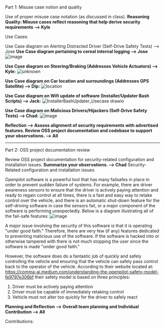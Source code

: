 Part 1: Misuse case notion and quality

Use of proper misuse case notation (as discussed in class).
**Reasoning Quality: Misuse cases reflect reasoning that help derive security requirements --> Kyle**

Use Cases:



Use Case diagram on Alerting Distracted Driver (Self-Drive Safety Tests) --> Jose
**Use Case diagram pertaining to cereal internal logging --> Jose**
![image](https://user-images.githubusercontent.com/47230603/134416325-1b97d5dc-0662-4dd8-8b90-afb4bf065f22.png)




**Use Case diagram on Steering/Braking (Addresses Vehicle Actuators) --> Kyle:**
![unknown](https://user-images.githubusercontent.com/57100645/134406242-c0b177ca-17c1-44e6-8fc7-49ec8c776d43.png)

**Use Case diagram on Car location and surroundings (Addresses GPS Satellite) --> Dip:**
![location](https://user-images.githubusercontent.com/25081252/134412296-243eb8c4-ed5c-41e5-98c1-89b0988839b6.png)


**Use Case diagram on Wifi update of software (Installer/Updater Bash Scripts) --> Jack:**
![InstallerBashUpdater_Usecase drawio](https://user-images.githubusercontent.com/57100645/134409737-4bc44f73-a636-44d8-ba64-b90549b73825.png)

**Use Case diagram on Malicious Drivers/Hijackers (Self-Drive Safety Tests) --> Chad:**
![image](https://user-images.githubusercontent.com/46686977/134414326-baad766d-6a09-48c2-a685-47ea3a3c5a15.png)


**Reflection --> Assess alignment of security requirements with advertised features. Review OSS project documentation and codebase to support your observations. --> All**

 -----------------------------------------------------------------------------------
Part 2: OSS project documentation review

Review OSS project documentation for security-related configuration and installation issues. **Summarize your observations. --> Chad**
Security-Related configuration and installation issues

Openpilot software is a powerful tool that has many failsafes in place in order to prevent sudden failure of systems. For example, there are driver awareness sensors to ensure that the driver is actively paying attention and ready to regain control at all times, there is a fast and easy way to retake control over the vehicle, and there is an automatic shut-down feature for the self-driving software in case the sensors fail, or a major component of the software is performing unexpectedly. Below is a diagram illustrating all of the fail-safe features:
![image](https://user-images.githubusercontent.com/46686977/134415266-ddd14e74-1453-421f-a65e-b932e4c6364c.png)

A major issue involving the security of this software is that it is operating "under good faith." Therefore, there are very few (if any) features dedicated to preventing malicious use of the software. If the software is hacked into or otherwise tampered with there is not much stopping the user since the software is made "under good faith." 

However, the software does do a fantastic job of quickly and safely controlling the vehicle and ensuring that the vehicle can safely pass control back to the operator of the vehicle. According to their website located at: https://comma-ai.medium.com/understanding-the-openpilot-safety-model-fe9797e306bf their safety model is based on three principles:

1. Driver must be actively paying attention
2. Driver must be capable of immediately retaking control
3. Vehicle must not alter too quickly for the driver to safely react

**Planning and Reflection --> Overall team planning and Individual Contribution  --> All**





Contributions:


